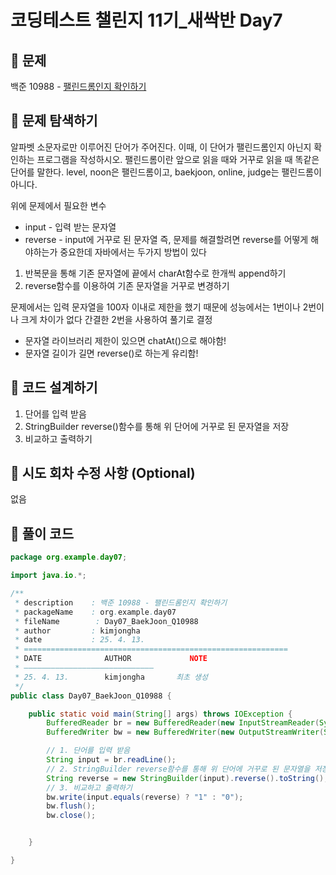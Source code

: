 # 코딩테스트 챌린지 11기_새싹반 Day7

## 📌 문제
백준 10988 - [팰린드롬인지 확인하기](https://www.acmicpc.net/problem/10988)

## 📌 문제 탐색하기
알파벳 소문자로만 이루어진 단어가 주어진다. 이때, 이 단어가 팰린드롬인지 아닌지 확인하는 프로그램을 작성하시오.
팰린드롬이란 앞으로 읽을 때와 거꾸로 읽을 때 똑같은 단어를 말한다.
level, noon은 팰린드롬이고, baekjoon, online, judge는 팰린드롬이 아니다.

위에 문제에서 필요한 변수
- input - 입력 받는 문자열
- reverse - input에 거꾸로 된 문자열
즉, 문제를 해결할려면 reverse를 어떻게 해야하는가 중요한데 자바에서는 두가지 방법이 있다
1. 반복문을 통해 기존 문자열에 끝에서 charAt함수로 한개씩 append하기
2. reverse함수를 이용하여 기존 문자열을 거꾸로 변경하기

 문제에서는 입력 문자열을 100자 이내로 제한을 했기 때문에 성능에서는 1번이나 2번이나 크게 차이가 없다 간결한 2번을 사용하여 풀기로 결정 
- 문자열 라이브러리 제한이 있으면 chatAt()으로 해야함!
- 문자열 길이가 길면 reverse()로 하는게 유리함!

## 📌 코드 설계하기
1. 단어를 입력 받음
2. StringBuilder reverse()함수를 통해 위 단어에 거꾸로 된 문자열을 저장
3. 비교하고 출력하기

## 📌 시도 회차 수정 사항 (Optional)
없음

## 📌 풀이 코드
```java
package org.example.day07;

import java.io.*;

/**
 * description    : 백준 10988 - 팰린드롬인지 확인하기
 * packageName    : org.example.day07
 * fileName        : Day07_BaekJoon_Q10988
 * author         : kimjongha
 * date           : 25. 4. 13.
 * ===========================================================
 * DATE              AUTHOR             NOTE
 * —————————————————————————————
 * 25. 4. 13.        kimjongha       최초 생성
 */
public class Day07_BaekJoon_Q10988 {

    public static void main(String[] args) throws IOException {
        BufferedReader br = new BufferedReader(new InputStreamReader(System.in));
        BufferedWriter bw = new BufferedWriter(new OutputStreamWriter(System.out));

        // 1. 단어를 입력 받음
        String input = br.readLine();
        // 2. StringBuilder reverse함수를 통해 위 단어에 거꾸로 된 문자열을 저장
        String reverse = new StringBuilder(input).reverse().toString();
        // 3. 비교하고 출력하기
        bw.write(input.equals(reverse) ? "1" : "0");
        bw.flush();
        bw.close();


    }

}


